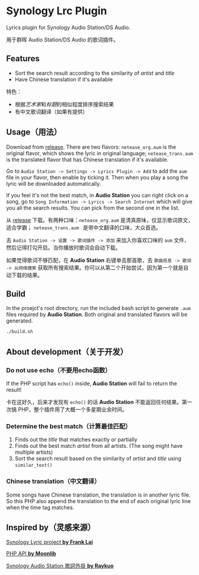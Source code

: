 # Synology Lrc Plugin
Lyrics plugin for Synology Audio Station/DS Audio.

用于群晖 Audio Station/DS Audio 的歌词插件。

## Features

- Sort the search result according to the similarity of *artist* and *title*
- Have Chinese translation if it's available

特色：

- 根据*艺术家*和*标题*的相似程度排序搜索结果
- 有中文歌词翻译（如果有提供）

## Usage（用法）

Download from [release](https://github.com/LudySu/Synology-LrcPlugin/releases). There are two flavors: `netease_org.aum` is the original flavor, which shows the lyric in original language; `netease_trans.aum` is the translated flavor that has Chinese translation if it's available.

Go to `Audio Station -> Settings -> Lyrics Plugin -> Add` to add the `aum` file in your flavor, then enable by ticking it. Then when you play a song the lyric will be downloaded automatically.

If you feel it's not the best match, in **Audio Station** you can right click on a song, go to `Song Information -> Lyrics -> Search Internet` which will give you all the search results. You can pick from the second one in the list.

从 [release](https://github.com/LudySu/Synology-LrcPlugin/releases) 下载。有两种口味：`netease_org.aum` 是清真原味，仅显示歌词原文，适合学霸； `netease_trans.aum ` 是带中文翻译的口味，大众首选。

去 `Audio Station -> 设置 -> 歌词插件 -> 添加` 来加入你喜欢口味的 `aum` 文件，然后记得打勾开启。当你播放时歌词会自动下载。

如果觉得歌词不够匹配，在 **Audio Station** 右键单击那首歌，去 `歌曲信息 -> 歌词 -> 从网络搜索` 获取所有搜索结果。你可以从第二个开始尝试，因为第一个就是自动下载的结果。

## Build

In the proejct's root directory, run the included bash script to generate `.aum` files required by **Audio Station**. Both original and translated flavors will be generated.

```bash
./build.sh
```

## About development（关于开发）

### Do not use echo（不要用echo函数）

If the PHP script has `echo()` inside, **Audio Station** will fail to return the result!

卡在这好久，后来才发现有 `echo()` 的话 **Audio Station** 不能返回任何结果。第一次搞 PHP，整个插件用了大概一个多星期业余时间。

### Determine the best match（计算最佳匹配）

1. Finds out the *title* that matches exactly or partially
2. Finds out the best match *artist* from all artists. (The song might have multiple artists)
3. Sort the search result based on the similarity of *artist* and *title* using `similar_text()`

### Chinese translation（中文翻译）

Some songs have Chinese translation, the translation is in another lyric file. So this PHP also append the translation to the end of each original lyric line when the time tag matches.

## Inspired by（灵感来源）
[Synology Lyric project **by Frank Lai**](https://bitbucket.org/franklai/synologylyric)

[PHP API **by Moonlib**](http://moonlib.com/606.html)

[Synology Audio Station 歌詞外掛 **by Raykuo**](https://blog.ladsai.com/synology-audiostation-%E6%AD%8C%E8%A9%9E%E5%A4%96%E6%8E%9B-2.html)
